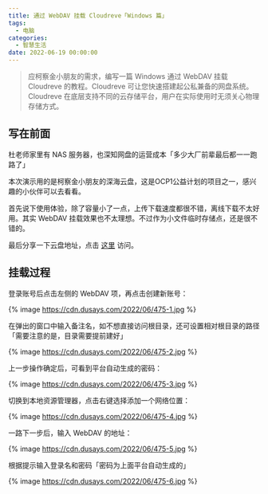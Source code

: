 ```yaml
---
title: 通过 WebDAV 挂载 Cloudreve「Windows 篇」
tags:
  - 电脑
categories:
  - 智慧生活
date: 2022-06-19 00:00:00
---
```


> 应柯察金小朋友的需求，编写一篇 Windows 通过 WebDAV 挂载 Cloudreve 的教程。Cloudreve 可让您快速搭建起公私兼备的网盘系统。Cloudreve 在底层支持不同的云存储平台，用户在实际使用时无须关心物理存储方式。

<!-- more -->

## 写在前面

杜老师家里有 NAS 服务器，也深知网盘的运营成本「多少大厂前辈最后都一一跑路了」

本次演示用的是柯察金小朋友的深海云盘，这是OCP1公益计划的项目之一，感兴趣的小伙伴可以去看看。

首先说下使用体验，除了容量小了一点，上传下载速度都很不错，离线下载不太好用。其实 WebDAV 挂载效果也不太理想。不过作为小文件临时存储点，还是很不错的。

最后分享一下云盘地址，点击 [这里](https://pan.arcitcgn.cn) 访问。

## 挂载过程

登录账号后点击左侧的 WebDAV 项，再点击创建新账号：

{% image https://cdn.dusays.com/2022/06/475-1.jpg %}

在弹出的窗口中输入备注名，如不想直接访问根目录，还可设置相对根目录的路径「需要注意的是，目录需要提前建好」

{% image https://cdn.dusays.com/2022/06/475-2.jpg %}

上一步操作确定后，可看到平台自动生成的密码：

{% image https://cdn.dusays.com/2022/06/475-3.jpg %}

切换到本地资源管理器，点击右键选择添加一个网络位置：

{% image https://cdn.dusays.com/2022/06/475-4.jpg %}

一路下一步后，输入 WebDAV 的地址：

{% image https://cdn.dusays.com/2022/06/475-5.jpg %}

根据提示输入登录名和密码「密码为上面平台自动生成的」

{% image https://cdn.dusays.com/2022/06/475-6.jpg %}